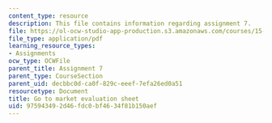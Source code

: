 ```yaml
---
content_type: resource
description: This file contains information regarding assignment 7.
file: https://ol-ocw-studio-app-production.s3.amazonaws.com/courses/15-390-new-enterprises-spring-2013/975943492d46fdc0bf4634f81b150aef_MIT15_390S13_assgn7sheet.pdf
file_type: application/pdf
learning_resource_types:
- Assignments
ocw_type: OCWFile
parent_title: Assignment 7
parent_type: CourseSection
parent_uid: decbbc0d-ca0f-829c-eeef-7efa26ed0a51
resourcetype: Document
title: Go to market evaluation sheet
uid: 97594349-2d46-fdc0-bf46-34f81b150aef
---
```

